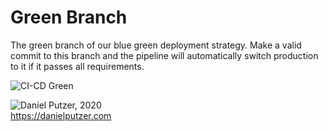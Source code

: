 # Green Branch

The green branch of our blue green deployment strategy. Make a valid commit to this branch and the pipeline will automatically switch production to it if it passes all requirements.

![CI-CD Green](https://user-images.githubusercontent.com/25454503/89066952-a406e500-d36e-11ea-8385-adc2a4f0ef7d.png)

![Daniel Putzer, 2020](https://i.ibb.co/LSxTsY3/dan.png "Daniel Putzer, 2020")  
<https://danielputzer.com>
